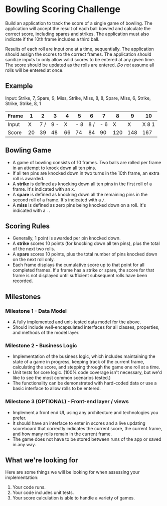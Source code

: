 # Bowling Scoring Challenge

Build an application to track the score of a single game of bowling. The application will accept the result of each ball bowled and calculate the correct score, including spares and strikes. The application must also indicate if the 10th frame includes a third ball.

Results of each roll are input one at a time, sequentially. The application should assign the scores to the correct frames. The application should sanitize inputs to only allow valid scores to be entered at any given time. The score should be updated as the rolls are entered. *Do not* assume all rolls will be entered at once.

## Example

Input: Strike, 7, Spare, 9, Miss, Strike, Miss, 8, 8, Spare, Miss, 6, Strike, Strike, Strike, 8, 1

| Frame |  1 | 2  | 3  | 4  | 5  | 6  | 7 | 8 | 9 | 10 |
|---|---|---|---|---|---|---|---|---|---|---|
| Input| X  |  7 / |  9 - | X  | - 8  |  8 / |  - 6 |  X | X  |  X 8 1 |
|Score|  20 | 39  |  48 | 66  | 74  |  84 |  90 |  120 | 148  | 167  |

## Bowling Game

* A game of bowling consists of 10 frames. Two balls are rolled per frame in an attempt to knock down all ten pins.
* If all ten pins are knocked down in two turns in the 10th frame, an extra roll is awarded.
* A **strike** is defined as knocking down all ten pins in the first roll of a frame. It's indicated with an `X`.
* A **spare** is defined as knocking down all the remaining pins in the second roll of a frame. It's indicated with a `/`.
* A **miss** is defined as zero pins being knocked down on a roll. It's indicated with a `-`.

## Scoring Rules

* Generally, 1 point is awarded per pin knocked down.
* A **strike** scores 10 points (for knocking down all ten pins), plus the total of the next two rolls.
* A **spare** scores 10 points, plus the total number of pins knocked down on the next roll only.
* Each frame displays the cumulative score up to that point for all completed frames. If a frame has a strike or spare, the score for that frame is not displayed until sufficient subsequent rolls have been recorded.

## Milestones

### Milestone 1 - Data Model

- A fully implemented and unit-tested data model for the above.
- Should include well-encapsulated interfaces for all classes, properties, and methods of the model layer.

### Milestone 2 - Business Logic

- Implementation of the business logic, which includes maintaining the state of a game in progress, keeping track of the current frame, calculating the score, and stepping through the game one roll at a time.
- Unit tests for core logic. (100% code coverage isn't necessary, but we'd like to see the most common scenarios tested.)
- The functionality can be demonstrated with hard-coded data or use a basic interface to allow rolls to be entered.

### Milestone 3 (OPTIONAL) - Front-end layer / views

- Implement a front end UI, using any architecture and technologies you prefer.
- It should have an interface to enter in scores and a live updating scoreboard that correctly indicates the current score, the current frame, and how many rolls remain in the current frame.
- The game does not have to be stored between runs of the app or saved in any way.

## What we're looking for

Here are some things we will be looking for when assessing your implementation:

1) Your code runs.
2) Your code includes unit tests.
3) Your score calculation is able to handle a variety of games.
